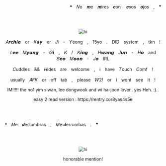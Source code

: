 <p align="right">
❝　𝑁o　𝒎e　𝒎ires　𝒄on 　𝒆sos　𝒐jos　,　❞
</p>
<br>
<br>
<p align="center">
  <img src="https://i.ibb.co/0s7xgKp/Untitled33-20250126110603.png" alt="hi">
</p>
<p align="center">
  𝐴𝙧𝙘𝙝𝙞𝙚　or　𝐾𝙖𝙮　or　𝐽i　-　𝑌eong　,　15yo　.　DID　system　,　tkn　!
</p>
<p align="center">
  𝐿𝙚𝙚　𝑀𝙮𝙪𝙣𝙜　-　𝐺𝙞　,　𝐾　/　𝐾𝙞𝙣𝙜　,　𝐻𝙬𝙖𝙣𝙜　𝐽𝙪𝙣　-　𝐻𝙤　and　𝑆𝙚𝙤　𝑀𝙤𝙤𝙣　-　𝐽𝙤　IRL
</p>
<p align="center">
  𝐶uddles　&&　𝐻ides　are　welcome　,　i　have　𝑇ouch　𝐶omf　!
</p>
<p align="center">
  usually　𝐴𝐹𝐾　or　off　tab　,　please　𝑊2𝐼　or　i　wont　see　it　!
</p>
<p align="center">
  IM!!!!! the no1 yim siwan, lee dongwook and wi ha-joon lover.. yes Heh. :)..
</p>
<p align="center">
  easy 2 read version : https://rentry.co/8yas4s5e
</p>
<br>
<br>
<p align="left">
  ❝　𝑀e　𝒅eslumbras　,　𝑀e 𝒅errumbas　.　❞
</p>
<br>
<br>
<p align="center">
  <img src="https://i.ibb.co/zPkV4D9/Screenshot-2025-01-27-4-30-27-AM.png" alt="hi"
</p>
<p align="center">
  honorable mention!
</p>
